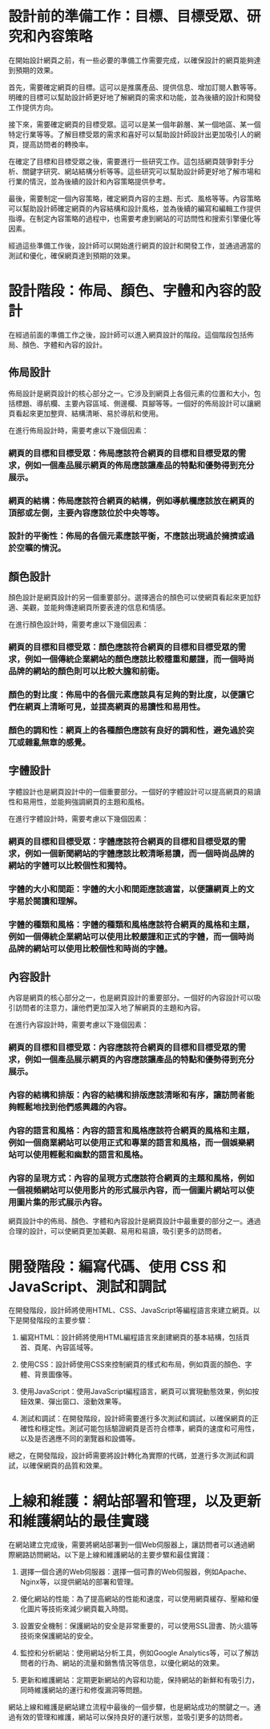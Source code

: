 # 設計前的準備工作：目標、目標受眾、研究和內容策略

在開始設計網頁之前，有一些必要的準備工作需要完成，以確保設計的網頁能夠達到預期的效果。

首先，需要確定網頁的目標。這可以是推廣產品、提供信息、增加訂閱人數等等。明確的目標可以幫助設計師更好地了解網頁的需求和功能，並為後續的設計和開發工作提供方向。

接下來，需要確定網頁的目標受眾。這可以是某一個年齡層、某一個地區、某一個特定行業等等。了解目標受眾的需求和喜好可以幫助設計師設計出更加吸引人的網頁，提高訪問者的轉換率。

在確定了目標和目標受眾之後，需要進行一些研究工作。這包括網頁競爭對手分析、關鍵字研究、網站結構分析等等。這些研究可以幫助設計師更好地了解市場和行業的情況，並為後續的設計和內容策略提供參考。

最後，需要制定一個內容策略，確定網頁內容的主題、形式、風格等等。內容策略可以幫助設計師確定網頁的內容結構和設計風格，並為後續的編寫和編輯工作提供指導。在制定內容策略的過程中，也需要考慮到網站的可訪問性和搜索引擎優化等因素。

經過這些準備工作後，設計師可以開始進行網頁的設計和開發工作，並通過適當的測試和優化，確保網頁達到預期的效果。

# 設計階段：佈局、顏色、字體和內容的設計

在經過前面的準備工作之後，設計師可以進入網頁設計的階段。這個階段包括佈局、顏色、字體和內容的設計。

## 佈局設計

佈局設計是網頁設計的核心部分之一。它涉及到網頁上各個元素的位置和大小，包括標題、導航欄、主要內容區域、側邊欄、頁腳等等。一個好的佈局設計可以讓網頁看起來更加整齊、結構清晰、易於導航和使用。

在進行佈局設計時，需要考慮以下幾個因素：

### 網頁的目標和目標受眾：佈局應該符合網頁的目標和目標受眾的需求，例如一個產品展示網頁的佈局應該讓產品的特點和優勢得到充分展示。
### 網頁的結構：佈局應該符合網頁的結構，例如導航欄應該放在網頁的頂部或左側，主要內容應該位於中央等等。
### 設計的平衡性：佈局的各個元素應該平衡，不應該出現過於擁擠或過於空曠的情況。

## 顏色設計

顏色設計是網頁設計的另一個重要部分。選擇適合的顏色可以使網頁看起來更加舒適、美觀，並能夠傳達網頁所要表達的信息和情感。

在進行顏色設計時，需要考慮以下幾個因素：

### 網頁的目標和目標受眾：顏色應該符合網頁的目標和目標受眾的需求，例如一個傳統企業網站的顏色應該比較穩重和嚴謹，而一個時尚品牌的網站的顏色則可以比較大膽和前衛。
### 顏色的對比度：佈局中的各個元素應該具有足夠的對比度，以便讓它們在網頁上清晰可見，並提高網頁的易讀性和易用性。
### 顏色的調和性：網頁上的各種顏色應該有良好的調和性，避免過於突兀或雜亂無章的感覺。

## 字體設計

字體設計也是網頁設計中的一個重要部分。一個好的字體設計可以提高網頁的易讀性和易用性，並能夠強調網頁的主題和風格。

在進行字體設計時，需要考慮以下幾個因素：

### 網頁的目標和目標受眾：字體應該符合網頁的目標和目標受眾的需求，例如一個新聞網站的字體應該比較清晰易讀，而一個時尚品牌的網站的字體可以比較個性和獨特。
### 字體的大小和間距：字體的大小和間距應該適當，以便讓網頁上的文字易於閱讀和理解。
### 字體的種類和風格：字體的種類和風格應該符合網頁的風格和主題，例如一個傳統企業網站可以使用比較嚴謹和正式的字體，而一個時尚品牌的網站可以使用比較個性和時尚的字體。

## 內容設計

內容是網頁的核心部分之一，也是網頁設計的重要部分。一個好的內容設計可以吸引訪問者的注意力，讓他們更加深入地了解網頁的主題和內容。

在進行內容設計時，需要考慮以下幾個因素：

### 網頁的目標和目標受眾：內容應該符合網頁的目標和目標受眾的需求，例如一個產品展示網頁的內容應該讓產品的特點和優勢得到充分展示。
### 內容的結構和排版：內容的結構和排版應該清晰和有序，讓訪問者能夠輕鬆地找到他們感興趣的內容。
### 內容的語言和風格：內容的語言和風格應該符合網頁的風格和主題，例如一個商業網站可以使用正式和專業的語言和風格，而一個娛樂網站可以使用輕鬆和幽默的語言和風格。
### 內容的呈現方式：內容的呈現方式應該符合網頁的主題和風格，例如一個視頻網站可以使用影片的形式展示內容，而一個圖片網站可以使用圖片集的形式展示內容。

網頁設計中的佈局、顏色、字體和內容設計是網頁設計中最重要的部分之一。通過合理的設計，可以使網頁更加美觀、易用和易讀，吸引更多的訪問者。

# 開發階段：編寫代碼、使用 CSS 和 JavaScript、測試和調試

在開發階段，設計師將使用HTML、CSS、JavaScript等編程語言來建立網頁。以下是開發階段的主要步驟：

1. 編寫HTML：設計師將使用HTML編程語言來創建網頁的基本結構，包括頁首、頁尾、內容區域等。

2. 使用CSS：設計師使用CSS來控制網頁的樣式和布局，例如頁面的顏色、字體、背景圖像等。

3. 使用JavaScript：使用JavaScript編程語言，網頁可以實現動態效果，例如按鈕效果、彈出窗口、滾動效果等。

4. 測試和調試：在開發階段，設計師需要進行多次測試和調試，以確保網頁的正確性和穩定性。測試可能包括驗證網頁是否符合標準，網頁的速度和可用性，以及是否適應不同的瀏覽器和設備等。

總之，在開發階段，設計師需要將設計轉化為實際的代碼，並進行多次測試和調試，以確保網頁的品質和效果。

# 上線和維護：網站部署和管理，以及更新和維護網站的最佳實踐

在網站建立完成後，需要將網站部署到一個Web伺服器上，讓訪問者可以通過網際網路訪問網站。以下是上線和維護網站的主要步驟和最佳實踐：

1. 選擇一個合適的Web伺服器：選擇一個可靠的Web伺服器，例如Apache、Nginx等，以提供網站的部署和管理。

2. 優化網站的性能：為了提高網站的性能和速度，可以使用網頁緩存、壓縮和優化圖片等技術來減少網頁載入時間。

3. 設置安全機制：保護網站的安全是非常重要的，可以使用SSL證書、防火牆等技術來保護網站的安全。

4. 監控和分析網站：使用網站分析工具，例如Google Analytics等，可以了解訪問者的行為、網站的流量和銷售情況等信息，以優化網站的效果。

5. 更新和維護網站：定期更新網站的內容和功能，保持網站的新鮮和有吸引力，同時維護網站的運行和修復漏洞等問題。

網站上線和維護是網站建立流程中最後的一個步驟，也是網站成功的關鍵之一。通過有效的管理和維護，網站可以保持良好的運行狀態，並吸引更多的訪問者。